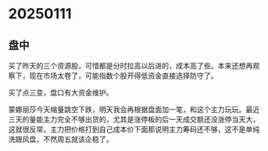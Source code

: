 # 20250111



## 盘中

买了昨天的三个资源股，可惜都是分时拉高以后进的，成本高了些。本来还想再观察下，现在市场太卷了，可能指数个股开得低资金直接选择防守了。

买了点三变，盘口有大资金维护。

蒙娜丽莎今天缩量跳空下跌，明天我会再根据盘面加一笔，和这个主力玩玩。最近三天的量能主力完全不够出货的，尤其是涨停板的后一天成交额还没涨停当天大，这就很反常。主力把价格打到自己成本价下面那说明主力筹码还不够，这不是单纯洗跟风盘，不然周五就该企稳了。

